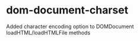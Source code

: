 dom-document-charset
====================

Added character encoding option to DOMDocument loadHTML/loadHTMLFile methods